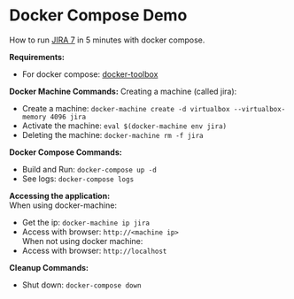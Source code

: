 # Docker Compose Demo

How to run [JIRA 7](https://www.atlassian.com/software/jira) in 5 minutes with docker compose.

**Requirements:**
* For docker compose: [docker-toolbox](https://www.docker.com/products/docker-toolbox)

**Docker Machine Commands:**
Creating a machine (called jira):  
* Create a machine: `docker-machine create -d virtualbox --virtualbox-memory 4096 jira`
* Activate the machine: `eval $(docker-machine env jira)`  
* Deleting the machine: `docker-machine rm -f jira`

**Docker Compose Commands:**
* Build and Run: `docker-compose up -d`
* See logs: `docker-compose logs`

**Accessing the application:**  
When using docker-machine:  
* Get the ip: `docker-machine ip jira`  
* Access with browser: `http://<machine ip>`  
When not using docker machine:  
* Access with browser: `http://localhost`


**Cleanup Commands:**
* Shut down: `docker-compose down`

